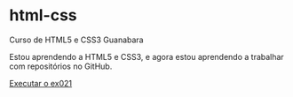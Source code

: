 # html-css
 Curso de HTML5 e CSS3 Guanabara

Estou aprendendo a HTML5 e CSS3, e agora estou aprendendo a trabalhar com repositórios no GitHub.

<a href="https://livinhomartins.github.io/html-css/exerc%C3%ADcios/ex021%20Caixas/index%20Div%20com%20ID.html">Executar o ex021</a>